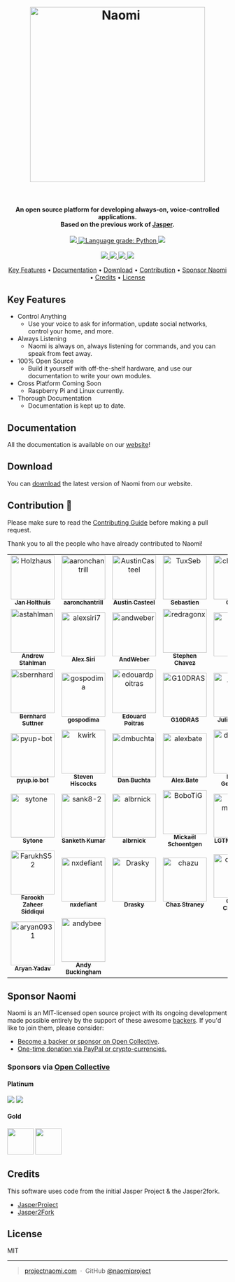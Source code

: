 <h1 align="center">
  <br>
  <a href="https://projectnaomi.com/naomi-logo.png"><img src="https://projectnaomi.com/naomi-logo.png" alt="Naomi" width="400"></a>
  <br>
  <br>
</h1>

<h4 align="center">An open source platform for developing always-on, voice-controlled applications. </br>
	Based on the previous work of <a href="http://jasperproject.github.io" target="_blank">Jasper</a>.
</h4>

<p align="center">
	<a href="">
    	<img src="https://img.shields.io/badge/python-v3.5-blue.svg">
    </a>
    <a href="https://lgtm.com/projects/g/NaomiProject/Naomi/context:python">
      <img alt="Language grade: Python" src="https://img.shields.io/lgtm/grade/python/g/NaomiProject/Naomi.svg?logo=lgtm&logoWidth=18"/>
    </a>
    <a href="https://requires.io/github/NaomiProject/Naomi/requirements/?branch=naomi-dev">
    	<img src="https://requires.io/github/NaomiProject/Naomi/requirements.svg?branch=naomi-dev">
    </a>
    </br>
    </br>
    <a href="https://github.com/naomiproject/naomi/issues">
    	<img src="https://img.shields.io/github/issues/naomiproject/naomi.svg">
    </a>
    <a href="">
    	<img src="https://img.shields.io/badge/contributions-welcome-orange.svg">
    </a>
    <a href="https://discord.gg/EVNQya3">
    	<img src="https://discordapp.com/api/guilds/320348612813127684/embed.png">
    </a>
    <a href="https://opensource.org/licenses/MIT">
    	<img src="https://img.shields.io/badge/license-MIT-blue.svg">
    </a>
</p>

<p align="center">
  <a href="#key-features">Key Features</a> •
  <a href="#documentation">Documentation</a> •
  <a href="#download">Download</a> •
  <a href="#contribution">Contribution</a> •
  <a href="#sponsor-naomi">Sponsor Naomi</a> •
  <a href="#credits">Credits</a> •
  <a href="#license">License</a>
</p>

## Key Features

* Control Anything
  * Use your voice to ask for information, update social networks, control your home, and more.
* Always Listening
  * Naomi is always on, always listening for commands, and you can speak from feet away.
* 100% Open Source
  * Build it yourself with off-the-shelf hardware, and use our documentation to write your own modules.
* Cross Platform Coming Soon
  * Raspberry Pi and Linux currently.
* Thorough Documentation
  * Documentation is kept up to date.

## Documentation

All the documentation is available on our [website](https://projectnaomi.com/dev/docs)!

## Download

You can [download](https://projectnaomi.com/download) the latest version of Naomi from our website.

## Contribution 💖

Please make sure to read the [Contributing Guide](https://github.com/NaomiProject/Naomi/blob/naomi-dev/CONTRIBUTING.md) before making a pull request.

Thank you to all the people who have already contributed to Naomi!

<!-- Do not manually edit this section! It should get updated using the Github action -->
<!-- readme: contributors -start -->
<table>
	<tbody>
		<tr>
            <td align="center">
                <a href="https://github.com/Holzhaus">
                    <img src="https://avatars.githubusercontent.com/u/1834516?v=4" width="100;" alt="Holzhaus"/>
                    <br />
                    <sub><b>Jan Holthuis</b></sub>
                </a>
            </td>
            <td align="center">
                <a href="https://github.com/aaronchantrill">
                    <img src="https://avatars.githubusercontent.com/u/7544675?v=4" width="100;" alt="aaronchantrill"/>
                    <br />
                    <sub><b>aaronchantrill</b></sub>
                </a>
            </td>
            <td align="center">
                <a href="https://github.com/AustinCasteel">
                    <img src="https://avatars.githubusercontent.com/u/3068988?v=4" width="100;" alt="AustinCasteel"/>
                    <br />
                    <sub><b>Austin Casteel</b></sub>
                </a>
            </td>
            <td align="center">
                <a href="https://github.com/TuxSeb">
                    <img src="https://avatars.githubusercontent.com/u/13069577?v=4" width="100;" alt="TuxSeb"/>
                    <br />
                    <sub><b>Sebastien</b></sub>
                </a>
            </td>
            <td align="center">
                <a href="https://github.com/chrobione">
                    <img src="https://avatars.githubusercontent.com/u/4912694?v=4" width="100;" alt="chrobione"/>
                    <br />
                    <sub><b>Chrobi</b></sub>
                </a>
            </td>
            <td align="center">
                <a href="https://github.com/shbhrsaha">
                    <img src="https://avatars.githubusercontent.com/u/3430444?v=4" width="100;" alt="shbhrsaha"/>
                    <br />
                    <sub><b>Shubhro Saha</b></sub>
                </a>
            </td>
		</tr>
		<tr>
            <td align="center">
                <a href="https://github.com/astahlman">
                    <img src="https://avatars.githubusercontent.com/u/1173394?v=4" width="100;" alt="astahlman"/>
                    <br />
                    <sub><b>Andrew Stahlman</b></sub>
                </a>
            </td>
            <td align="center">
                <a href="https://github.com/alexsiri7">
                    <img src="https://avatars.githubusercontent.com/u/213845?v=4" width="100;" alt="alexsiri7"/>
                    <br />
                    <sub><b>Alex Siri</b></sub>
                </a>
            </td>
            <td align="center">
                <a href="https://github.com/andweber">
                    <img src="https://avatars.githubusercontent.com/u/17739831?v=4" width="100;" alt="andweber"/>
                    <br />
                    <sub><b>AndWeber</b></sub>
                </a>
            </td>
            <td align="center">
                <a href="https://github.com/redragonx">
                    <img src="https://avatars.githubusercontent.com/u/3073252?v=4" width="100;" alt="redragonx"/>
                    <br />
                    <sub><b>Stephen Chavez</b></sub>
                </a>
            </td>
            <td align="center">
                <a href="https://github.com/olest">
                    <img src="https://avatars.githubusercontent.com/u/1682181?v=4" width="100;" alt="olest"/>
                    <br />
                    <sub><b>olest</b></sub>
                </a>
            </td>
            <td align="center">
                <a href="https://github.com/SagarSharma101">
                    <img src="https://avatars.githubusercontent.com/u/176754996?v=4" width="100;" alt="SagarSharma101"/>
                    <br />
                    <sub><b>Sagar Sharma</b></sub>
                </a>
            </td>
		</tr>
		<tr>
            <td align="center">
                <a href="https://github.com/sbernhard">
                    <img src="https://avatars.githubusercontent.com/u/25485845?v=4" width="100;" alt="sbernhard"/>
                    <br />
                    <sub><b>Bernhard Suttner</b></sub>
                </a>
            </td>
            <td align="center">
                <a href="https://github.com/gospodima">
                    <img src="https://avatars.githubusercontent.com/u/39010377?v=4" width="100;" alt="gospodima"/>
                    <br />
                    <sub><b>gospodima</b></sub>
                </a>
            </td>
            <td align="center">
                <a href="https://github.com/edouardpoitras">
                    <img src="https://avatars.githubusercontent.com/u/14075649?v=4" width="100;" alt="edouardpoitras"/>
                    <br />
                    <sub><b>Edouard Poitras</b></sub>
                </a>
            </td>
            <td align="center">
                <a href="https://github.com/G10DRAS">
                    <img src="https://avatars.githubusercontent.com/u/14088095?v=4" width="100;" alt="G10DRAS"/>
                    <br />
                    <sub><b>G10DRAS</b></sub>
                </a>
            </td>
            <td align="center">
                <a href="https://github.com/jeliebig">
                    <img src="https://avatars.githubusercontent.com/u/109692091?v=4" width="100;" alt="jeliebig"/>
                    <br />
                    <sub><b>Julian Liebig</b></sub>
                </a>
            </td>
            <td align="center">
                <a href="https://github.com/jfremy">
                    <img src="https://avatars.githubusercontent.com/u/411672?v=4" width="100;" alt="jfremy"/>
                    <br />
                    <sub><b>Jean-Francois Remy</b></sub>
                </a>
            </td>
		</tr>
		<tr>
            <td align="center">
                <a href="https://github.com/pyup-bot">
                    <img src="https://avatars.githubusercontent.com/u/16239342?v=4" width="100;" alt="pyup-bot"/>
                    <br />
                    <sub><b>pyup.io bot</b></sub>
                </a>
            </td>
            <td align="center">
                <a href="https://github.com/kwirk">
                    <img src="https://avatars.githubusercontent.com/u/328405?v=4" width="100;" alt="kwirk"/>
                    <br />
                    <sub><b>Steven Hiscocks</b></sub>
                </a>
            </td>
            <td align="center">
                <a href="https://github.com/dmbuchta">
                    <img src="https://avatars.githubusercontent.com/u/5447264?v=4" width="100;" alt="dmbuchta"/>
                    <br />
                    <sub><b>Dan Buchta</b></sub>
                </a>
            </td>
            <td align="center">
                <a href="https://github.com/alexbate">
                    <img src="https://avatars.githubusercontent.com/u/2118496?v=4" width="100;" alt="alexbate"/>
                    <br />
                    <sub><b>Alex Bate</b></sub>
                </a>
            </td>
            <td align="center">
                <a href="https://github.com/dag0310">
                    <img src="https://avatars.githubusercontent.com/u/4202238?v=4" width="100;" alt="dag0310"/>
                    <br />
                    <sub><b>Daniel Geymayer</b></sub>
                </a>
            </td>
            <td align="center">
                <a href="https://github.com/ThomasDelteil">
                    <img src="https://avatars.githubusercontent.com/u/3716307?v=4" width="100;" alt="ThomasDelteil"/>
                    <br />
                    <sub><b>Thomas Delteil</b></sub>
                </a>
            </td>
		</tr>
		<tr>
            <td align="center">
                <a href="https://github.com/sytone">
                    <img src="https://avatars.githubusercontent.com/u/1399443?v=4" width="100;" alt="sytone"/>
                    <br />
                    <sub><b>Sytone</b></sub>
                </a>
            </td>
            <td align="center">
                <a href="https://github.com/sank8-2">
                    <img src="https://avatars.githubusercontent.com/u/61641814?v=4" width="100;" alt="sank8-2"/>
                    <br />
                    <sub><b>Sanketh Kumar</b></sub>
                </a>
            </td>
            <td align="center">
                <a href="https://github.com/albrnick">
                    <img src="https://avatars.githubusercontent.com/u/775541?v=4" width="100;" alt="albrnick"/>
                    <br />
                    <sub><b>albrnick</b></sub>
                </a>
            </td>
            <td align="center">
                <a href="https://github.com/BoboTiG">
                    <img src="https://avatars.githubusercontent.com/u/2033598?v=4" width="100;" alt="BoboTiG"/>
                    <br />
                    <sub><b>Mickaël Schoentgen</b></sub>
                </a>
            </td>
            <td align="center">
                <a href="https://github.com/lgtm-migrator">
                    <img src="https://avatars.githubusercontent.com/u/116650770?v=4" width="100;" alt="lgtm-migrator"/>
                    <br />
                    <sub><b>LGTM Migrator</b></sub>
                </a>
            </td>
            <td align="center">
                <a href="https://github.com/webmariner">
                    <img src="https://avatars.githubusercontent.com/u/481128?v=4" width="100;" alt="webmariner"/>
                    <br />
                    <sub><b>James Timmons</b></sub>
                </a>
            </td>
		</tr>
		<tr>
            <td align="center">
                <a href="https://github.com/FarukhS52">
                    <img src="https://avatars.githubusercontent.com/u/129654632?v=4" width="100;" alt="FarukhS52"/>
                    <br />
                    <sub><b>Farookh Zaheer Siddiqui</b></sub>
                </a>
            </td>
            <td align="center">
                <a href="https://github.com/nxdefiant">
                    <img src="https://avatars.githubusercontent.com/u/885742?v=4" width="100;" alt="nxdefiant"/>
                    <br />
                    <sub><b>nxdefiant</b></sub>
                </a>
            </td>
            <td align="center">
                <a href="https://github.com/Drasky">
                    <img src="https://avatars.githubusercontent.com/u/22982413?v=4" width="100;" alt="Drasky"/>
                    <br />
                    <sub><b>Drasky</b></sub>
                </a>
            </td>
            <td align="center">
                <a href="https://github.com/chazu">
                    <img src="https://avatars.githubusercontent.com/u/528080?v=4" width="100;" alt="chazu"/>
                    <br />
                    <sub><b>Chaz Straney</b></sub>
                </a>
            </td>
            <td align="center">
                <a href="https://github.com/claidiere">
                    <img src="https://avatars.githubusercontent.com/u/1086864?v=4" width="100;" alt="claidiere"/>
                    <br />
                    <sub><b>Cedric Claidiere</b></sub>
                </a>
            </td>
            <td align="center">
                <a href="https://github.com/benhoff">
                    <img src="https://avatars.githubusercontent.com/u/11341463?v=4" width="100;" alt="benhoff"/>
                    <br />
                    <sub><b>Ben Hoff</b></sub>
                </a>
            </td>
		</tr>
		<tr>
            <td align="center">
                <a href="https://github.com/aryan0931">
                    <img src="https://avatars.githubusercontent.com/u/141573833?v=4" width="100;" alt="aryan0931"/>
                    <br />
                    <sub><b>Aryan Yadav</b></sub>
                </a>
            </td>
            <td align="center">
                <a href="https://github.com/andybee">
                    <img src="https://avatars.githubusercontent.com/u/113305?v=4" width="100;" alt="andybee"/>
                    <br />
                    <sub><b>Andy Buckingham</b></sub>
                </a>
            </td>
		</tr>
	<tbody>
</table>
<!-- readme: contributors -end -->

## Sponsor Naomi

Naomi is an MIT-licensed open source project with its ongoing development made possible entirely by the support of these awesome [backers](https://github.com/naomiproject/naomi/blob/naomi-dev/BACKERS.md). If you'd like to join them, please consider:

- [Become a backer or sponsor on Open Collective](https://opencollective.com/projectnaomi).
- [One-time donation via PayPal or crypto-currencies.](https://projectnaomi.com/support-naomi/#One-time-Donations)

<h3>Sponsors via <a href="https://opencollective.com/projectnaomi">Open Collective</a></h3>

<h4>Platinum</h4>

<a href="https://opencollective.com/projectnaomi/tiers/platinum-sponsor/0/website" target="_blank" rel="noopener noreferrer"><img src="https://opencollective.com/projectnaomi/tiers/platinum-sponsor/0/avatar.svg?sanitize=true"></a>
<a href="https://opencollective.com/projectnaomi/tiers/platinum-sponsor/1/website" target="_blank" rel="noopener noreferrer"><img src="https://opencollective.com/projectnaomi/tiers/platinum-sponsor/1/avatar.svg?sanitize=true"></a>

<h4>Gold</h4>

<a href="https://opencollective.com/projectnaomi/tiers/gold-sponsor/0/website" target="_blank" rel="noopener noreferrer"><img src="https://opencollective.com/projectnaomi/tiers/gold-sponsor/0/avatar.svg?sanitize=true" height="60px"></a>
<a href="https://opencollective.com/projectnaomi/tiers/gold-sponsor/1/website" target="_blank" rel="noopener noreferrer"><img src="https://opencollective.com/projectnaomi/tiers/gold-sponsor/1/avatar.svg?sanitize=true" height="60px"></a>

## Credits

This software uses code from the initial Jasper Project & the Jasper2fork.

* [JasperProject](http://jasperproject.github.io/)
* [Jasper2Fork](https://github.com/andweber/j2f)

## License

MIT

---

> [projectnaomi.com](https://projectnaomi.com) &nbsp;&middot;&nbsp;
> GitHub [@naomiproject](https://github.com/naomiproject)

